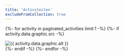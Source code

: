 ```yaml
---
title: 'Activiteiten'
excludeFromCollection: true
---
```


{%- for activity in paginated_activities limit:1 -%}
{%- if activity.data.graphic.src -%}
<div class="activities-hero-graphic-wrapper">
<div class="img-background">
<img src="/assets/images/{{ activity.data.graphic.src }}" alt="{{ activity.data.graphic.alt }}" class="activities-hero-graphic-img" width="{{ activity.data.graphic.width }}" height="{{ activity.data.graphic.height }}" />
</div>
<div class="img-background--bottom"></div>
</div>
{%- endif -%}
{%- endfor -%}
